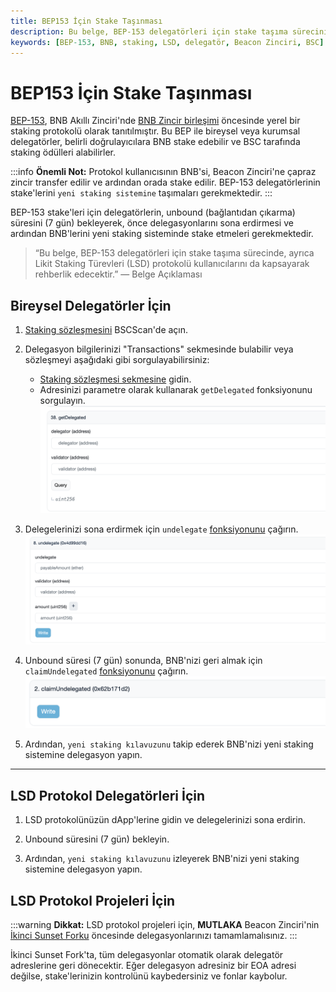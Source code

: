 ```yaml
---
title: BEP153 İçin Stake Taşınması
description: Bu belge, BEP-153 delegatörleri için stake taşıma sürecini ve Likit Staking Türevleri (LSD) protokolü kullanıcıları için gerekli adımları açıklamaktadır.
keywords: [BEP-153, BNB, staking, LSD, delegatör, Beacon Zinciri, BSC]
---
```


# BEP153 İçin Stake Taşınması

[BEP-153](https://github.com/bnb-chain/BEPs/blob/master/BEPs/BEP153.md), BNB Akıllı Zinciri'nde [BNB Zincir birleşimi](https://www.bnbchain.org/en/bnb-chain-fusion) öncesinde yerel bir staking protokolü olarak tanıtılmıştır. Bu BEP ile bireysel veya kurumsal delegatörler, belirli doğrulayıcılara BNB stake edebilir ve BSC tarafında staking ödülleri alabilirler.

:::info
**Önemli Not:** Protokol kullanıcısının BNB'si, Beacon Zinciri'ne çapraz zincir transfer edilir ve ardından orada stake edilir. BEP-153 delegatörlerinin stake'lerini `yeni staking sistemine` taşımaları gerekmektedir.
:::

BEP-153 stake'leri için delegatörlerin, unbound (bağlantıdan çıkarma) süresini (7 gün) bekleyerek, önce delegasyonlarını sona erdirmesi ve ardından BNB'lerini yeni staking sisteminde stake etmeleri gerekmektedir.

> “Bu belge, BEP-153 delegatörleri için stake taşıma sürecinde, ayrıca Likit Staking Türevleri (LSD) protokolü kullanıcılarını da kapsayarak rehberlik edecektir.” — Belge Açıklaması

## Bireysel Delegatörler İçin

1. [Staking sözleşmesini](https://bscscan.com/address/0x0000000000000000000000000000000000002001) BSCScan'de açın.

2. Delegasyon bilgilerinizi "Transactions" sekmesinde bulabilir veya sözleşmeyi aşağıdaki gibi sorgulayabilirsiniz:
    * [Staking sözleşmesi sekmesine](https://bscscan.com/address/0x0000000000000000000000000000000000002001#readContract) gidin.
    * Adresinizi parametre olarak kullanarak `getDelegated` fonksiyonunu sorgulayın.
   ![](../../images/bnb-chain/assets/bcfusion/bep153-migration1.png)

3. Delegelerinizi sona erdirmek için
   `undelegate` [fonksiyonunu](https://bscscan.com/address/0x0000000000000000000000000000000000002001#writeContract) çağırın.
   ![](../../images/bnb-chain/assets/bcfusion/bep153-migration2.png)

4. Unbound süresi (7 gün) sonunda, BNB'nizi geri almak için
   `claimUndelegated` [fonksiyonunu](https://bscscan.com/address/0x0000000000000000000000000000000000002001#writeContract) çağırın.
   ![](../../images/bnb-chain/assets/bcfusion/bep153-migration3.png)

5. Ardından, `yeni staking kılavuzunu` takip ederek BNB'nizi yeni staking sistemine delegasyon yapın.

---

## LSD Protokol Delegatörleri İçin

1. LSD protokolünüzün dApp'lerine gidin ve delegelerinizi sona erdirin.

2. Unbound süresini (7 gün) bekleyin.

3. Ardından, `yeni staking kılavuzunu` izleyerek BNB'nizi yeni staking sistemine delegasyon yapın.

## LSD Protokol Projeleri İçin

:::warning
**Dikkat:** LSD protokol projeleri için, **MUTLAKA** Beacon Zinciri'nin [İkinci Sunset Forku](https://www.bnbchain.org/en/bnb-chain-fusion) öncesinde delegasyonlarınızı tamamlamalısınız. 
:::

İkinci Sunset Fork'ta, tüm delegasyonlar otomatik olarak delegatör adreslerine geri dönecektir. Eğer delegasyon adresiniz bir EOA adresi değilse, stake'lerinizin kontrolünü kaybedersiniz ve fonlar kaybolur.